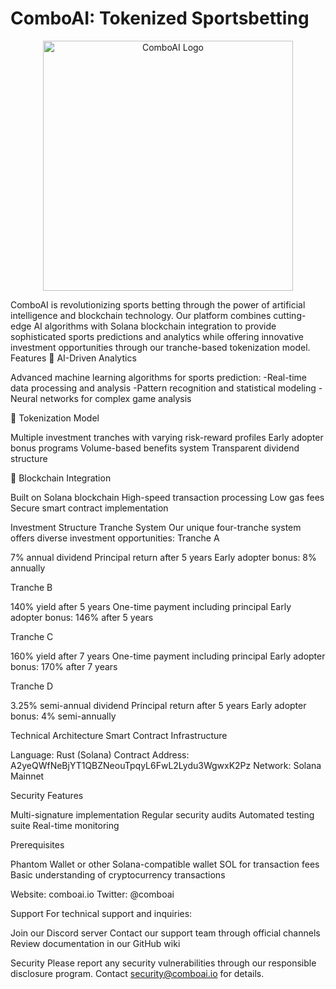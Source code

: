 # ComboAI: Tokenized Sportsbetting


<div align="center">
  <img src="https://comboai.io/wp-content/uploads/2024/09/comboai-header-logo-1.png" alt="ComboAI Logo" width="400"/>

</div>

ComboAI is revolutionizing sports betting through the power of artificial intelligence and blockchain technology. Our platform combines cutting-edge AI algorithms with Solana blockchain integration to provide sophisticated sports predictions and analytics while offering innovative investment opportunities through our tranche-based tokenization model.
Features
🤖 AI-Driven Analytics

Advanced machine learning algorithms for sports prediction:
-Real-time data processing and analysis
-Pattern recognition and statistical modeling
-Neural networks for complex game analysis

💎 Tokenization Model

Multiple investment tranches with varying risk-reward profiles
Early adopter bonus programs
Volume-based benefits system
Transparent dividend structure

🔗 Blockchain Integration

Built on Solana blockchain
High-speed transaction processing
Low gas fees
Secure smart contract implementation

Investment Structure
Tranche System
Our unique four-tranche system offers diverse investment opportunities:
Tranche A

7% annual dividend
Principal return after 5 years
Early adopter bonus: 8% annually

Tranche B

140% yield after 5 years
One-time payment including principal
Early adopter bonus: 146% after 5 years

Tranche C

160% yield after 7 years
One-time payment including principal
Early adopter bonus: 170% after 7 years

Tranche D

3.25% semi-annual dividend
Principal return after 5 years
Early adopter bonus: 4% semi-annually

Technical Architecture
Smart Contract Infrastructure

Language: Rust (Solana)
Contract Address: A2yeQWfNeBjYT1QBZNeouTpqyL6FwL2Lydu3WgwxK2Pz
Network: Solana Mainnet

Security Features

Multi-signature implementation
Regular security audits
Automated testing suite
Real-time monitoring

Prerequisites

Phantom Wallet or other Solana-compatible wallet
SOL for transaction fees
Basic understanding of cryptocurrency transactions

Website: comboai.io
Twitter: @comboai

Support
For technical support and inquiries:

Join our Discord server
Contact our support team through official channels
Review documentation in our GitHub wiki

Security
Please report any security vulnerabilities through our responsible disclosure program. Contact security@comboai.io for details.
